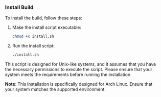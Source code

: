 ### Install Build

To install the build, follow these steps:

1. Make the install script executable:
    ```bash
    chmod +x install.sh
    ```

2. Run the install script:
    ```bash
    ./install.sh
    ```

This script is designed for Unix-like systems, and it assumes that you have the necessary permissions to execute the script. Please ensure that your system meets the requirements before running the installation.

**Note**: This installation is specifically designed for Arch Linux. Ensure that your system matches the supported environment.
